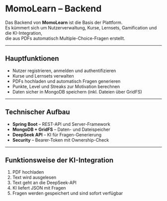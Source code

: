 # **MomoLearn – Backend**

Das Backend von **MomoLearn** ist die Basis der Plattform.  
Es kümmert sich um Nutzerverwaltung, Kurse, Lernsets, Gamification und die KI-Integration,  
die aus PDFs automatisch Multiple-Choice-Fragen erstellt.

---

## **Hauptfunktionen**
- Nutzer registrieren, anmelden und authentifizieren  
- Kurse und Lernsets verwalten  
- PDFs hochladen und automatisch Fragen generieren  
- Punkte, Level und Streaks zur Motivation berechnen  
- Daten sicher in MongoDB speichern (inkl. Dateien über GridFS)

---

## **Technischer Aufbau**
- **Spring Boot** – REST-API und Server-Framework  
- **MongoDB + GridFS** – Daten- und Dateispeicher  
- **DeepSeek API** – KI für Fragen-Generierung  
- **Security** – Bearer-Token mit Ownership-Check  

---

## **Funktionsweise der KI-Integration**
1. PDF hochladen  
2. Text wird ausgelesen  
3. Text geht an die DeepSeek-API  
4. KI liefert JSON mit Fragen  
5. Fragen werden gespeichert und sind sofort verfügbar
